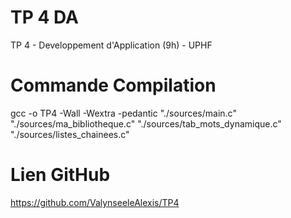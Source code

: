 # TP 4 DA
TP 4 - Developpement d'Application (9h) - UPHF

# Commande Compilation
gcc -o TP4 -Wall -Wextra -pedantic "./sources/main.c" "./sources/ma_bibliotheque.c" "./sources/tab_mots_dynamique.c" "./sources/listes_chainees.c"

# Lien GitHub
https://github.com/ValynseeleAlexis/TP4
